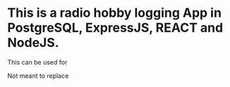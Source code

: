 # This is a radio hobby logging App in PostgreSQL, ExpressJS, REACT and NodeJS.

This can be used for

Not meant to replace 


